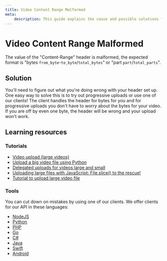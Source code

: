 ```yaml
---
title: Video Content Range Malformed
meta: 
    description: This guide explains the cause and possible solutions for the Video Content Range Malformed error.
---
```


# Video Content Range Malformed

The value of the "Content-Range" header is malformed, the expected format is "bytes `from_byte`-`to_byte`/`total_bytes`" or "part `part`/`total_parts`".

## Solution

You'll need to figure out what you're doing wrong with your header set up. One easy way to solve this is to try out progressive uploads or use one of our clients! The client handles the header for bytes for you and for progressive uploads you don't have to worry about the bytes for your video.  If you are off by even one byte, the header will be wrong and your upload won't work.

## Learning resources

### Tutorials

* [Video upload (large videos)](https://api.video/blog/tutorials/video-upload-tutorial-large-videos/)
* [Upload a big video file using Python](https://api.video/blog/tutorials/upload-a-big-video-file-using-python/)
* [Delegated uploads for videos large and small](https://api.video/blog/tutorials/delegated-uploads-for-videos-large-and-small-python/)
* [Uploading large files with JavaScript: File.slice() to the rescue!](https://api.video/blog/tutorials/uploading-large-files-with-javascript/)
* [Tutorial to upload large video file](https://api.video/blog/tutorials/video-upload-tutorial-large-videos/)

### Tools

You can cut down on mistakes by using one of our clients. We offer clients for our API in these languages:

- [NodeJS](../sdks/api-clients/apivideo-nodejs-client.md)
- [Python](../sdks/api-clients/apivideo-python-client.md)
- [PHP](../sdks/api-clients/apivideo-php-client.md)
- [Go](../sdks/api-clients/apivideo-go-client.md)
- [C#](../sdks/api-clients/apivideo-csharp-client.md)
- [Java](../sdks/api-clients/apivideo-java-client.md)
- [Swift](../sdks/api-clients/apivideo-swift5-client.md)
- [Android](../sdks/api-clients/apivideo-android-client.md)

